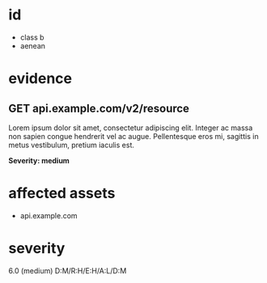# id

* class b
* aenean

# evidence

## GET api.example.com/v2/resource

Lorem ipsum dolor sit amet, consectetur adipiscing elit.
Integer ac massa non sapien congue hendrerit vel ac augue.
Pellentesque eros mi, sagittis in metus vestibulum, pretium iaculis est.

**Severity: medium**

# affected assets

* api.example.com

# severity

6.0 (medium)
D:M/R:H/E:H/A:L/D:M
